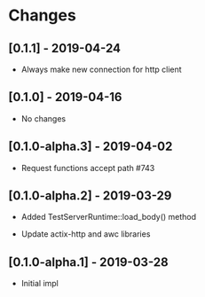 # Changes

## [0.1.1] - 2019-04-24

* Always make new connection for http client


## [0.1.0] - 2019-04-16

* No changes


## [0.1.0-alpha.3] - 2019-04-02

* Request functions accept path #743


## [0.1.0-alpha.2] - 2019-03-29

* Added TestServerRuntime::load_body() method

* Update actix-http and awc libraries


## [0.1.0-alpha.1] - 2019-03-28

* Initial impl
